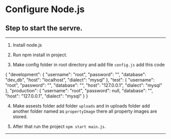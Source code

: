 # Configure Node.js

## Step to start the servre.

-------------------------------------------------------------------------------------

1. Install node.js

2. Run npm install in project.

3. Make config folder in root directory and add file `config.js` add this code

{
  "development": {
    "username": "root",
    "password": "",
    "database": "dev_db",
    "host": "localhost",
    "dialect": "mysql"
  },
  "test": {
    "username": "root",
    "password": "",
    "database": "",
    "host": "127.0.0.1",
    "dialect": "mysql"
  },
  "production": {
    "username": "root",
    "password": null,
    "database": "",
    "host": "127.0.0.1",
    "dialect": "mysql"
  }
}

4. Make assests folder add folder `uploads` and in uploads folder add another folder named as `propertyImage` there all property images are stored.

5. After that run the project `npm start main.js`.


-----------------------------------------------------------------------------------------------------
